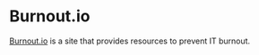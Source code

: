 Burnout.io
====

[Burnout.io](http://burnout.io) is a site that provides resources to prevent IT burnout.
